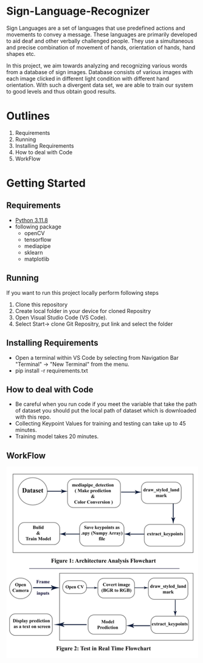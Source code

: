 # Sign-Language-Recognizer
Sign Languages are a set of languages that use predefined actions and movements to convey a message. These languages are primarily developed to aid deaf and other verbally challenged people. They use a simultaneous and precise combination of movement of hands, orientation of hands, hand shapes etc.


In this project, we aim towards analyzing and recognizing various words from a database of sign images. Database consists of various images with each image clicked in different light condition with different hand orientation. With such a divergent data set, we are able to train our system to good levels and thus obtain good results.
# Outlines
1. Requirements
2. Running
3. Installing Requirements
4. How to deal with Code
5. WorkFlow
# Getting Started
## Requirements


- [Python 3.11.8]([[docs/CONTRIBUTING.md](https://pypi.org/project/pip/)](https://www.python.org/downloads/release/python-3118/)) 
- following package
   - openCV
   - tensorflow
   - mediapipe
   - sklearn
   - matplotlib
 
  
## Running
If you want to run this project locally perform following steps 


1. Clone this repository
2. Create local folder in your device for cloned Repositry 
3. Open Visual Studio Code (VS Code).
4.  Select Start-> clone Git Repositry, put link and select the folder

## Installing Requirements
- Open a terminal within VS Code by selecting from Navigation Bar "Terminal" -> "New Terminal" from the menu.
- pip install -r requirements.txt


## How to deal with Code
- Be careful when you run code if you meet the variable that take the path of dataset you should put the local path of dataset which is downloaded with this repo.
- Collecting Keypoint Values for training and testing can take up to 45 minutes.
- Training model takes 20 minutes.


## WorkFlow
<img src="/Architecture.png" width="600" >

  






